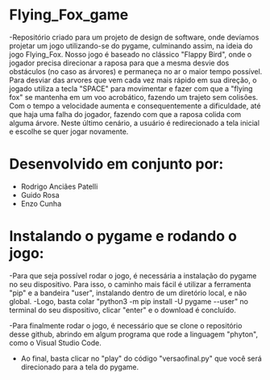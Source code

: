 # Flying_Fox_game
-Repositório criado para um projeto de design de software, onde devíamos projetar um jogo utilizando-se do pygame, culminando assim, na ideia do jogo Flying_Fox. Nosso jogo é baseado no clássico "Flappy Bird", onde o jogador precisa direcionar a raposa para que a mesma desvie dos obstáculos (no caso as árvores) e permaneça no ar o maior tempo possível. Para desviar das arvores que vem cada vez mais rápido em sua direção, o jogado utiliza a tecla "SPACE" para movimentar e fazer com que a "flying fox" se mantenha em um voo acrobático, fazendo um trajeto sem colisões. Com o tempo a velocidade aumenta e consequentemente a dificuldade, até que haja uma falha do jogador, fazendo com que a raposa colida com alguma árvore. Neste último cenário, a usuário é redirecionado a tela inicial e escolhe se quer jogar novamente.

# Desenvolvido em conjunto por:
- Rodrigo Anciães Patelli
- Guido Rosa
- Enzo Cunha

# Instalando o pygame e rodando o jogo:
-Para que seja possível rodar o jogo, é necessária a instalação do pygame no seu dispositivo. Para isso, o caminho mais fácil é utilizar a ferramenta "pip" e a bandeira "user", instalando dentro de um diretório local, e não global.
-Logo, basta colar "python3 -m pip install -U pygame --user" no terminal do seu dispositivo, clicar "enter" e o download é concluído.

-Para finalmente rodar o jogo, é necessário que se clone o repositório desse github, abrindo em algum programa que rode a linguagem "phyton", como o Visual Studio Code.
- Ao final, basta clicar no "play" do código "versaofinal.py" que você será direcionado para a tela do pygame.
